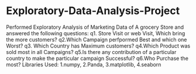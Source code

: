 # Exploratory-Data-Analysis-Project
Performed Exploratory Analysis of Marketing Data of A grocery Store and answered the following questions:
q1. Store Visit or web Visit, Which bring the more customers?
q2.Which Campaign perfpormed Best and which one Worst?
q3. Which Country has Maximum customers?
q4.Which Product was sold most in all Campaigns?
q5.Is there any contribution of a particular country to make the particular campaign Successful?
q6.Who Purchase the most?
Libraries Used: 1.numpy, 2.Panda, 3.matplotlib, 4.seaborn

